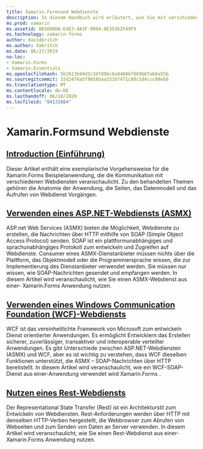 ```yaml
---
title: Xamarin.Formsund Webdienste
description: In diesem Handbuch wird erläutert, wie Sie mit verschiedenen Webdiensten kommunizieren, um eine Funktion zum Erstellen, lesen, aktualisieren und löschen (CRUD) für eine-Anwendung bereitzustellen Xamarin.Forms . Die behandelten Themen umfassen die Kommunikation mit ASMX-Diensten, WCF-Diensten und Rest-Diensten.
ms.prod: xamarin
ms.assetid: 8B360BDA-E4E3-4A3F-9004-0E35362F49F8
ms.technology: xamarin-forms
author: davidbritch
ms.author: dabritch
ms.date: 06/27/2019
no-loc:
- Xamarin.Forms
- Xamarin.Essentials
ms.openlocfilehash: 5b2613b94d2c347d9bc6a94086f869b07ab8a55b
ms.sourcegitcommit: 32d2476a5f9016baa231b7471c88c1d4ccc08eb8
ms.translationtype: MT
ms.contentlocale: de-DE
ms.lasthandoff: 06/18/2020
ms.locfileid: "84131884"
---
```

# <a name="xamarinforms-and-web-services"></a>Xamarin.Formsund Webdienste

## <a name="introduction"></a>[Introduction (Einführung)](introduction.md)

Dieser Artikel enthält eine exemplarische Vorgehensweise für die Xamarin.Forms Beispielanwendung, die die Kommunikation mit verschiedenen Webdiensten veranschaulicht. Zu den behandelten Themen gehören die Anatomie der Anwendung, die Seiten, das Datenmodell und das Aufrufen von Webdienst Vorgängen.

## <a name="consume-an-aspnet-web-service-asmx"></a>[Verwenden eines ASP.NET-Webdiensts (ASMX)](~/xamarin-forms/data-cloud/web-services/asmx.md)

ASP.net Web Services (ASMX) bieten die Möglichkeit, Webdienste zu erstellen, die Nachrichten über HTTP mithilfe von SOAP (Simple Object Access Protocol) senden. SOAP ist ein plattformunabhängiges und sprachunabhängiges Protokoll zum entwickeln und Zugreifen auf Webdienste. Consumer eines ASMX-Dienstanbieter müssen nichts über die Plattform, das Objektmodell oder die Programmiersprache wissen, die zur Implementierung des Dienstanbieter verwendet werden. Sie müssen nur wissen, wie SOAP-Nachrichten gesendet und empfangen werden. In diesem Artikel wird veranschaulicht, wie Sie einen ASMX-Webdienst aus einer- Xamarin.Forms Anwendung nutzen.

## <a name="consume-a-windows-communication-foundation-wcf-web-service"></a>[Verwenden eines Windows Communication Foundation (WCF)-Webdiensts](~/xamarin-forms/data-cloud/web-services/wcf.md)

WCF ist das vereinheitlichte Framework von Microsoft zum entwickeln Dienst orientierter Anwendungen. Es ermöglicht Entwicklern das Erstellen sicherer, zuverlässiger, transaktiver und interoperable verteilter Anwendungen. Es gibt Unterschiede zwischen ASP.NET-Webdiensten (ASMX) und WCF, aber es ist wichtig zu verstehen, dass WCF dieselben Funktionen unterstützt, die ASMX – SOAP-Nachrichten über HTTP bereitstellt. In diesem Artikel wird veranschaulicht, wie ein WCF-SOAP-Dienst aus einer-Anwendung verwendet wird Xamarin.Forms .

## <a name="consume-a-restful-web-service"></a>[Nutzen eines Rest-Webdiensts](~/xamarin-forms/data-cloud/web-services/rest.md)

Der Representational State Transfer (Rest) ist ein Architekturstil zum Entwickeln von Webdiensten. Rest-Anforderungen werden über HTTP mit denselben HTTP-Verben hergestellt, die Webbrowser zum Abrufen von Webseiten und zum Senden von Daten an Server verwenden. In diesem Artikel wird veranschaulicht, wie Sie einen Rest-Webdienst aus einer- Xamarin.Forms Anwendung nutzen.
